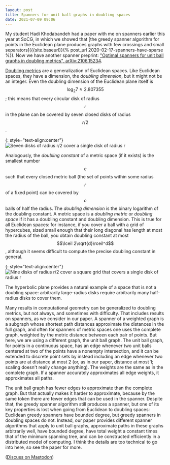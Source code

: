 ```yaml
---
layout: post
title: Spanners for unit ball graphs in doubling spaces
date: 2021-07-09 09:06
---
```

My student Hadi Khodabandeh had a paper with me on spanners earlier this year at SoCG, in which we showed that [the greedy spanner algorithm for points in the Euclidean plane produces graphs with few crossings and small separators]({{site.baseurl}}{% post_url 2020-02-17-spanners-have-sparse %}). Now we have another spanner preprint: ["Optimal spanners for unit ball graphs in doubling metrics", arXiv:2106.15234](https://arxiv.org/abs/2106.15234).

[Doubling metrics](https://en.wikipedia.org/wiki/Doubling_space) are a generalization of Euclidean spaces. Like Euclidean spaces, they have a dimension, the _doubling dimension_, but it might not be an integer. Even the doubling dimension of the Euclidean plane itself is $$\log_2 7\approx 2.807355$$; this means that every circular disk of radius $$r$$ in the plane can be covered by seven closed disks of radius $$r/2$$.

{: style="text-align:center"}
![Seven disks of radius $$r/2$$ cover a single disk of radius $$r$$]({{site.baseurl}}/assets/2021/doubling-dim.svg)

Analogously, the _doubling constant_ of a metric space (if it exists) is the smallest number $$c$$ such that every closed metric ball (the set of points within some radius $$r$$ of a fixed point) can be covered by $$c$$ balls of half the radius. The _doubling dimension_ is the binary logarithm of the doubling constant. A metric space is a _doubling metric_ or _doubling space_ if it has a doubling constant and doubling dimension. This is true for all Euclidean spaces: for instance, if you cover a ball with a grid of hypercubes, sized small enough that their long diagonal has length at most the radius of the ball, you obtain doubling constant at most $$\lceil 2\sqrt{d}\rceil^d$$, although it seems difficult to compute the precise doubling constant in general.

{: style="text-align:center"}
![Nine disks of radius $$r/2$$ cover a square grid that covers a single disk of radius $$r$$]({{site.baseurl}}/assets/2021/grid-doubling.svg)

The hyperbolic plane provides a natural example of a space that is not a doubling space: arbitrarily large-radius disks require arbitrarily many half-radius disks to cover them.

Many results in computational geometry can be generalized to doubling metrics, but not always, and sometimes with difficulty. That includes results on spanners, as we consider in our paper. A spanner of a weighted graph is a subgraph whose shortest path distances approximate the distances in the full graph, and often for spanners of metric spaces one uses the complete graph, weighted by the metric distance between each pair of points. But here, we are using a different graph, the unit ball graph. The unit ball graph, for points in a continuous space, has an edge whenever two unit balls centered at two of the points have a nonempty intersection, and it can be extended to discrete point sets by instead including an edge whenever two points are at distance at most 2 (or, as in our paper, distance at most 1; scaling doesn't really change anything). The weights are the same as in the complete graph. If a spanner accurately approximates all edge weights, it approximates all paths.

The unit ball graph has fewer edges to approximate than the complete graph. But that actually makes it harder to approximate, because by the same token there are fewer edges that can be used in the spanner. Despite that, the greedy spanner algorithm still produces a spanner, but one of its key properties is lost when going from Euclidean to doubling spaces: Euclidean greedy spanners have bounded degree, but greedy spanners in doubling spaces do not. Instead, our paper provides different spanner algorithms that apply to unit ball graphs, approximate paths in these graphs arbitrarily well, have bounded degree, have total weight a constant times that of the minimum spanning tree, and can be constructed efficiently in a distributed model of computing. I think the details are too technical to go into here, so see the paper for more.

([Discuss on Mastodon](https://mathstodon.xyz/@11011110/106551534535329957))